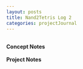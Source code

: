 ```yaml
---
layout: posts
title: Nand2Tetris Log 2
categories: projectJournal
---
```

<br>
<b>Concept Notes</b>
<br><br>
<b>Project Notes</b>
<br><br>